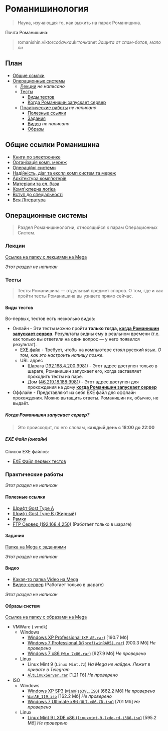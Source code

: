 # Романишинология

> Наука, изучающая то, как выжить на парах Романишина.

Почта Романишина:
> romanishin.viktor*собачка*ukr*точка*net *Защита от спам-ботов, мало ли*

## План
- [Общие ссылки](#generallinks)
- [Операционные системы](#operatingsystems)
  - [Лекции](#oslectory) *не написано*
  - [Тесты](#ostests)
    - [Виды тестов](#)
    - [Когда Романишин запускает сервер](#whenserveronline)
  - [Практические работы](#osprworks) *не написано*
    - [Полезные ссылки](#osprlinks)
    - [Задания](#osprex)
    - [Видео](#osprvideo) *не написано*
    - [Образы](#osprimages)
<a name="generallinks"></a>

## Общие ссылки Романишина
- [Книги по электронике](https://mega.nz/#F!gOg31Kia!LliYDceHFrnYWK2w7wwOsg)
- [Організація комп. мереж](https://mega.nz/#F!kDYghZhb!IiD57wY6dcQ3BaDMAhVtng)
- [Операційні системи](https://mega.nz/#F!JWAnwTzQ!Kax6ZvarYHm2EsO0kaN2dA)
- [Надійність, діаг та експл комп систем та мереж](https://mega.nz/#F!dTASxAZI!bQS1nmSf_BXNUxB29xSqfA)
- [Архітектура комп'ютерів](https://mega.nz/#F!8WwBnQDa!u6PHxsryBoyBDnD8x2Lhdw)
- [Матеріали та ел. база](https://mega.nz/#F!UDgVXQhS!SkyjneGQ2-KpTlsTDjBpMw)
- [Комп'ютерна логіка](https://mega.nz/#F!oa4lzSIZ!q8TSBn_RwfvZooj9cp91pw)
- [Вступ до спеціальності](https://mega.nz/#F!ZCpxEA5Q!rBG1ayKkx11StANhG7kdtg)
- [Вся Література](https://mega.nz/#F!IK5hxCZQ!J7TxAlJt9XToR4EN_mOdiQ)

<a name="operatingsystems"></a>

## Операционные системы

> Раздел Романишинологии, относящийся к парам Операционных Систем.

<a name="oslectory"></a>

### Лекции

[Ссылка на папку с лекциями на Mega](https://mega.nz/#F!JWAnwTzQ!Kax6ZvarYHm2EsO0kaN2dA!ADIjyAhK)

*Этот раздел не написан*

<a name="ostests"></a>

### Тесты

> Тесты Романишина — отдельный предмет споров. О том, где и как пройти тесты Романишина вы узнаете прямо сейчас.

#### Виды тестов

Во-первых, тестов есть несколько видов:
- Онлайн - Эти тесты можно пройти **только тогда, [когда Романишин запускает сервер](#whenserveronline)**. Результаты видны ему в реальном времени (т.е. как только вы ответили на один вопрос — у него появился результат).
  - [EXE файл](#ostestexeonline) - Требует, чтобы на компьютере стоял русский язык. *О том, как это настроить напишу позже.*
  - URL адрес
    - Шарага ([192.168.4.200:9981](http://192.168.4.200:9981)) - Этот адрес доступен только в шараге, Романишин запускает его, когда заставляет проходить тесты на паре.
    - Дом ([46.219.18.188:9981](http://46.219.18.188:9981/)) - Этот адрес доступен для прохождения на дому **[когда Романишин запускает сервер](#whenserveronline)**
- Оффлайн - Представляют из себя EXE файл для оффлайн прохождения. Можно вытащить ответы. Романишин их, обычно, не выдаёт.

<a name="whenserveronline"></a>

##### Когда Романишин запускает сервер?

> Это происходит, по его словам, **каждый день с 18:00 до 22:00**

<a name="ostestexeonline"></a>

##### EXE Файл (онлайн)

Список EXE файлов:
- [EXE Файл первых тестов](https://mega.nz/#F!JWAnwTzQ!Kax6ZvarYHm2EsO0kaN2dA?QLYT1QKB)

<a name="osprworks"></a>

### Практические работы

*Этот раздел не написан*


<a name="osprlinks"></a>

#### Полезные ссылки

- [Шрифт Gost Type A](https://mega.nz/#F!JWAnwTzQ!Kax6ZvarYHm2EsO0kaN2dA?xOxHWLST)
- [Шрифт Gost Type B (Жирный)](https://mega.nz/#F!JWAnwTzQ!Kax6ZvarYHm2EsO0kaN2dA?5bIGXK5Z)
- [Рамки](https://mega.nz/#F!JWAnwTzQ!Kax6ZvarYHm2EsO0kaN2dA?UGAwWIhC)
- [FTP Сервер (192.168.4.250)](ftp://192.168.4.250) (Работает только в шараге)

<a name="osprex"></a>

#### Задания

[Папка на Mega с заданиями](https://mega.nz/#F!JWAnwTzQ!Kax6ZvarYHm2EsO0kaN2dA!5HxhgAIa)

*Этот раздел не написан*

<a name="osprvideo"></a>

#### Видео

- [Какая-то папка Video на Mega](https://mega.nz/#F!JWAnwTzQ!Kax6ZvarYHm2EsO0kaN2dA!Fa5hVL5I)
- [Видео-сервер](http://192.168.4.250:45397) (Работает только в шараге)

*Этот раздел не написан*

<a name="osprimages"></a>

#### Образы систем

[Ссылка на папку с образами на Mega](https://mega.nz/#F!JWAnwTzQ!Kax6ZvarYHm2EsO0kaN2dA!4PpVABoJ)

- VMWare (.vmdk)
  - Windows
    - [Windows XP Professional (`XP AE.rar`)](https://mega.nz/#F!JWAnwTzQ!Kax6ZvarYHm2EsO0kaN2dA?QH5QCIgC) [190.7 Мб]
    - [Windows 7 Professional (`W7prof(winRAR5).rar`)](https://mega.nz/#F!JWAnwTzQ!Kax6ZvarYHm2EsO0kaN2dA?UbwC1AxS) [900.3 Мб] *Не проверено*
    - [Windows 7 x86 (`Win 7x86.rar`)](https://mega.nz/#F!JWAnwTzQ!Kax6ZvarYHm2EsO0kaN2dA?FWpQEQIL) [927.9 Мб] *Не проверено*
  - Linux
    - Linux Mint 9 (`Linux Mint.7z`) *На Mega не найден. Лежит в привате в Telegram*
    - [`AltLinuxServer.rar`](https://mega.nz/#F!JWAnwTzQ!Kax6ZvarYHm2EsO0kaN2dA?kWJyTALQ) [1.21 Гб] *Не проверено*
- ISO
  - Windows
    - [Windows XP SP3 (`WinXPsp3VL.ISO`)](https://mega.nz/#F!JWAnwTzQ!Kax6ZvarYHm2EsO0kaN2dA?wbR03QiR) [662.2 Мб] *Не проверено*
    - [`WinAE_119.iso`](https://mega.nz/#F!JWAnwTzQ!Kax6ZvarYHm2EsO0kaN2dA?oGBkCAgS) [162.2 Мб] *Не проверено*
    - [Windows 7 Ultimate x86 (`UL7-x86-CD.iso`)](https://mega.nz/#F!JWAnwTzQ!Kax6ZvarYHm2EsO0kaN2dA?FG5VFaxb) [701 Мб] *Не проверено*
  - Linux
    - [Linux Mint 9 LXDE x86 (`linuxmint-9-lxde-cd-i386.iso`)](https://mega.nz/#F!JWAnwTzQ!Kax6ZvarYHm2EsO0kaN2dA?Nf5CjaRI) [595.2 Мб] *Не проверено*